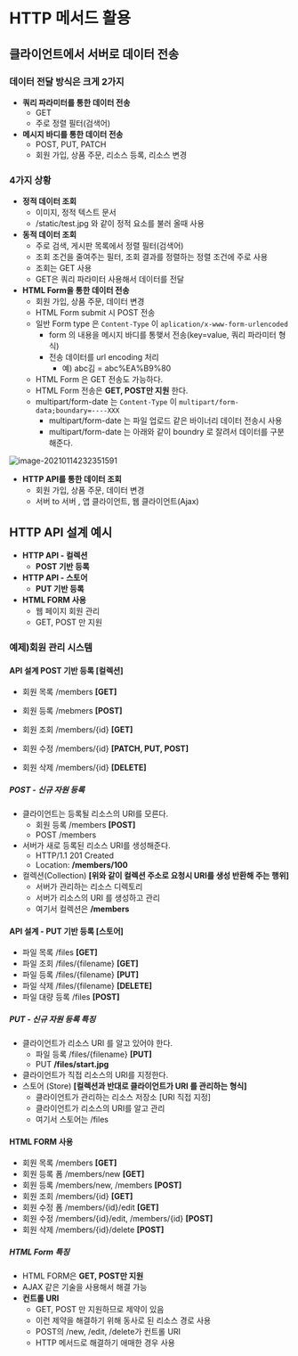 # HTTP 메서드 활용

## 클라이언트에서 서버로 데이터 전송

### 데이터 전달 방식은 크게 2가지

* **쿼리 파라미터를 통한 데이터 전송**
  * GET
  * 주로 정렬 필터(검색어)
* **메시지 바디를 통한 데이터 전송**
  * POST, PUT, PATCH
  * 회원 가입, 상품 주문, 리소스 등록, 리소스 변경



### 4가지 상황

* **정적 데이터 조회**
  * 이미지, 정적 텍스트 문서
  * /static/test.jpg 와 같이 정적 요소를 불러 올때 사용
* **동적 데이터 조회**
  * 주로 검색, 게시판 목록에서 정렬 필터(검색어)
  * 조회 조건을 줄여주는 필터, 조회 결과를 정렬하는 정렬 조건에 주로 사용
  * 조회는 GET 사용
  * GET은 쿼리 파라미터 사용해서 데이터를 전달
* **HTML Form을 통한 데이터 전송**
  * 회원 가입, 상품 주문, 데이터 변경
  * HTML Form submit 시 POST 전송
  * 일반 Form type 은 `Content-Type` 이 `aplication/x-www-form-urlencoded` 
    * form 의 내용을 메시지 바디를 통햊서 전송(key=value, 쿼리 파라미터 형식)
    * 전송 데이터를 url encoding 처리
      * 예) abc김 = abc%EA%B9%80
  * HTML Form 은 GET 전송도 가능하다.
  * HTML Form 전송은 **GET, POST만 지원** 한다.
  * multipart/form-date 는 `Content-Type` 이 `multipart/form-data;boundary=----XXX`
    * multipart/form-date 는 파일 업로드 같은 바이너리 데이터 전송시 사용
    * multipart/form-date 는 아래와 같이 boundry 로 잘려서 데이터를 구분해준다.

![image-20210114232351591](http://www.jimbae.com:59005/image/32)

* **HTTP API를 통한 데이터 조회**
  * 회원 가입, 상품 주문, 데이터 변경
  * 서버 to 서버 , 앱 클라이언트, 웹 클라이언트(Ajax)



## HTTP API 설계 예시

* **HTTP API - 컬렉션**
  * **POST 기반 등록**
* **HTTP API - 스토어**
  * **PUT 기반 등록**
* **HTML FORM 사용**
  * 웹 페이지 회원 관리
  * GET, POST 만 지원



### 예제)회원 관리 시스템

#### API 설계 POST 기반 등록 [컬렉션]

* 회원 목록 /members **[GET]**
* 회원 등록 /mebmers **[POST]**
* 회원 조회 /members/{id} **[GET]**

* 회원 수정 /members/{id} **[PATCH, PUT, POST]**
* 회원 삭제 /members/{id} **[DELETE]**

##### POST - 신규 자원 등록

* 클라이언트는 등록될 리소스의 URI를 모른다.
  * 회원 등록 /members **[POST]**
  * POST /members
* 서버가 새로 등록된 리소스 URI를 생성해준다.
  * HTTP/1.1 201 Created
  * Location: **/members/100**
* 컬렉션(Collection) **[위와 같이 컬렉션 주소로 요청시 URI를 생성 반환해 주는 행위]**
  * 서버가 관리하는 리소스 디렉토리
  * 서버가 리소스의 URI 를 생성하고 관리
  * 여기서 컬렉션은 **/members**



#### API 설계 - PUT 기반 등록 [스토어]

* 파일 목록 /files **[GET]**
* 파일 조회 /files/{filename} **[GET]**
* 파일 등록 /files/{filename} **[PUT]**
* 파일 삭제 /files/{filename} **[DELETE]**
* 파일 대량 등록 /files **[POST]**

##### PUT - 신규 자원 등록 특징

* 클라이언트가 리소스 URI 를 알고 있어야 한다.
  * 파일 등록 /files/{filename} **[PUT]**
  * PUT **/files/start.jpg**
* 클라이언트가 직접 리소스의 URI를 지정한다.
* 스토어 (Store) **[컬렉션과 반대로 클라이언트가 URI 를 관리하는 형식]**
  * 클라이언트가 관리하는 리소스 저장소 [URI 직접 지정]
  * 클라이언트가 리소스의 URI를 알고 관리
  * 여기서 스토어는 /files

 

#### HTML FORM 사용

* 회원 목록 /members **[GET]**
* 회원 등록 폼 /members/new **[GET]**
* 회원 등록 /members/new, /members **[POST]**
* 회원 조회 /members/{id} **[GET]**
* 회원 수정 폼 /members/{id}/edit **[GET]**
* 회원 수정 /members/{id}/edit, /members/{id} **[POST]**
* 회원 삭제 /members/{id}/delete **[POST]**

##### HTML Form 특징

* HTML FORM은 **GET, POST만 지원**
* AJAX 같은 기술을 사용해서 해결 가능 
* **컨트롤 URI**
  * GET, POST 만 지원하므로 제약이 있음
  * 이런 제약을 해결하기 위해 동사로 된 리소스 경로 사용
  * POST의 /new, /edit, /delete가 컨트롤 URI
  * HTTP 메서드로 해결하기 애매한 경우 사용